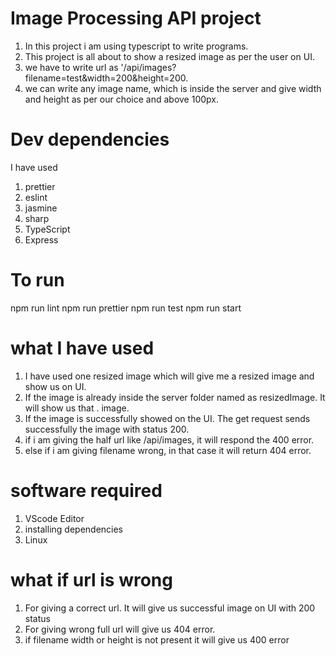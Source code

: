 # Image Processing API project

1. In this project i am using typescript to write programs.
2. This project is all about to show a resized image as per the user on UI.
3. we have to write url as '/api/images?filename=test&width=200&height=200.
4. we can write any image name, which is inside the server and give width and height
   as per our choice and above 100px.

# Dev dependencies

I have used
1. prettier
2. eslint
3. jasmine
4. sharp
5. TypeScript
6. Express

# To run 
npm run lint
npm run prettier
npm run test
npm run start

# what I have used

1. I have used one resized image which will give me a resized image and show us on UI.
2. If the image is already inside the server folder named as resizedImage. It will show us that .
   image.
3. If the image is successfully showed on the UI. The get request sends successfully the image
   with status 200.
4. if i am giving the half url like /api/images, it will respond the 400 error.
5. else if i am giving filename wrong, in that case it will return 404 error.

# software required

1. VScode Editor
2. installing dependencies
3. Linux

# what if url is wrong

1. For giving a correct url. It will give us successful image on UI with 200 status
2. For giving wrong full url will give us 404 error.
3. if filename width or height is not present it will give us 400 error